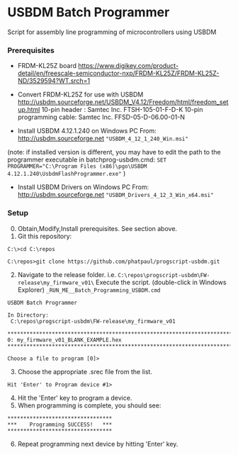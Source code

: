 USBDM Batch Programmer
===
Script for assembly line programming of microcontrollers using USBDM

### Prerequisites

- FRDM-KL25Z board
https://www.digikey.com/product-detail/en/freescale-semiconductor-nxp/FRDM-KL25Z/FRDM-KL25Z-ND/3529594?WT.srch=1

- Convert FRDM-KL25Z for use with USBDM
http://usbdm.sourceforge.net/USBDM_V4.12/Freedom/html/freedom_setup.html
10-pin header : Samtec Inc. FTSH-105-01-F-D-K 
10-pin programming cable: Samtec Inc. FFSD-05-D-06.00-01-N 

- Install USBDM 4.12.1.240 on Windows PC
From: http://usbdm.sourceforge.net ```"USBDM_4_12_1_240_Win.msi"```

(note: if installed version is different, you may have to edit the path to the programmer executable in batchprog-usbdm.cmd: 
`SET PROGRAMMER="C:\Program Files (x86)\pgo\USBDM 4.12.1.240\UsbdmFlashProgrammer.exe"` )

- Install USBDM Drivers on Windows PC
From: http://usbdm.sourceforge.net ```"USBDM_Drivers_4_12_3_Win_x64.msi"```

### Setup
0.  Obtain,Modify,Install prerequisites.  See section above.
1.  Git this repository:
```
C:\>cd C:\repos

C:\repos>git clone https://github.com/phatpaul/progscript-usbdm.git
```

2. Navigate to the release folder.  i.e. ```C:\repos\progscript-usbdm\FW-release\my_firmware_v01\```
   Execute the script.  (double-click in Windows Explorer) ```_RUN_ME__Batch_Programming_USBDM.cmd```

```
USBDM Batch Programmer

In Directory:
 C:\repos\progscript-usbdm\FW-release\my_firmware_v01

**************************************************************************
0: my_firmware_v01_BLANK_EXAMPLE.hex
**************************************************************************

Choose a file to program [0]>

```
3.  Choose the appropriate .srec file from the list.

```
Hit 'Enter' to Program device #1>
```
4.  Hit the 'Enter' key to program a device.  
5.  When programming is complete, you should see: 
```
*********************************
***    Programming SUCCESS!   ***
*********************************
```
6.  Repeat programming next device by hitting 'Enter' key.
